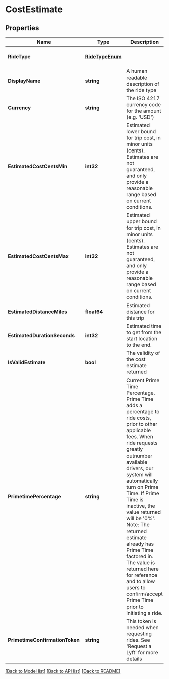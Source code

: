 # CostEstimate

## Properties
Name | Type | Description | Notes
------------ | ------------- | ------------- | -------------
**RideType** | [**RideTypeEnum**](RideTypeEnum.md) |  | [optional] [default to null]
**DisplayName** | **string** | A human readable description of the ride type | [optional] [default to null]
**Currency** | **string** | The ISO 4217 currency code for the amount (e.g. &#39;USD&#39;) | [optional] [default to null]
**EstimatedCostCentsMin** | **int32** | Estimated lower bound for trip cost, in minor units (cents). Estimates are not guaranteed, and only provide a reasonable range based on current conditions.  | [optional] [default to null]
**EstimatedCostCentsMax** | **int32** | Estimated upper bound for trip cost, in minor units (cents). Estimates are not guaranteed, and only provide a reasonable range based on current conditions.  | [optional] [default to null]
**EstimatedDistanceMiles** | **float64** | Estimated distance for this trip  | [optional] [default to null]
**EstimatedDurationSeconds** | **int32** | Estimated time to get from the start location to the end.  | [optional] [default to null]
**IsValidEstimate** | **bool** | The validity of the cost estimate returned | [optional] [default to null]
**PrimetimePercentage** | **string** | Current Prime Time Percentage. Prime Time adds a percentage to ride costs, prior to other applicable fees. When ride requests greatly outnumber available drivers, our system will automatically turn on Prime Time. If Prime Time is inactive, the value returned will be &#39;0%&#39;. Note: The returned estimate already has Prime Time factored in. The value is returned here for reference and to allow users to confirm/accept Prime Time prior to initiating a ride.  | [optional] [default to null]
**PrimetimeConfirmationToken** | **string** | This token is needed when requesting rides. See &#39;Request a Lyft&#39; for more details | [optional] [default to null]

[[Back to Model list]](../README.md#documentation-for-models) [[Back to API list]](../README.md#documentation-for-api-endpoints) [[Back to README]](../README.md)


